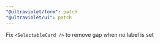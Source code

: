 ```yaml
---
"@ultraviolet/form": patch
"@ultraviolet/ui": patch
---
```


Fix `<SelectableCard />` to remove gap when no label is set
